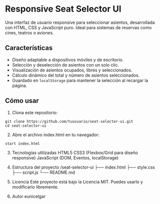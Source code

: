 # Responsive Seat Selector UI

Una interfaz de usuario responsive para seleccionar asientos, desarrollada con HTML, CSS y JavaScript puro. Ideal para sistemas de reservas como cines, teatros o aviones.

## Características

- Diseño adaptable a dispositivos móviles y de escritorio.
- Selección y deselección de asientos con un solo clic.
- Visualización de asientos ocupados, libres y seleccionados.
- Cálculo dinámico del total y número de asientos seleccionados.
- Guardado en `localStorage` para mantener la selección al recargar la página.

## Cómo usar

1. Clona este repositorio:
```
git clone https://github.com/tuusuario/seat-selector-ui.git
cd seat-selector-ui
````

2. Abre el archivo index.html en tu navegador:
````
start index.html
````

3. Tecnologías utilizadas
HTML5
CSS3 (Flexbox/Grid para diseño responsive)
JavaScript (DOM, Eventos, localStorage)

4. Estructura del proyecto
/seat-selector-ui
├── index.html
├── style.css
├── script.js
└── README.md

5. Licencia
Este proyecto está bajo la Licencia MIT. Puedes usarlo y modificarlo libremente.

6. Autor
eunicelgar

